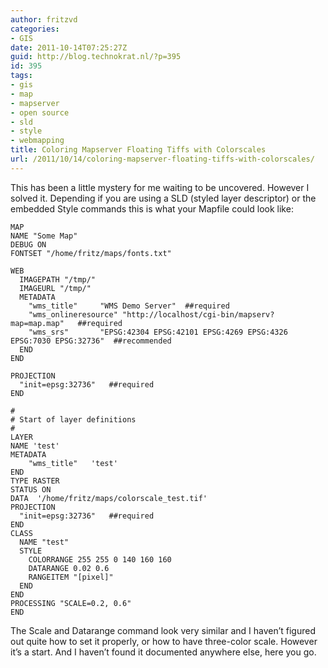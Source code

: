 ```yaml
---
author: fritzvd
categories:
- GIS
date: 2011-10-14T07:25:27Z
guid: http://blog.technokrat.nl/?p=395
id: 395
tags:
- gis
- map
- mapserver
- open source
- sld
- style
- webmapping
title: Coloring Mapserver Floating Tiffs with Colorscales
url: /2011/10/14/coloring-mapserver-floating-tiffs-with-colorscales/
---
```


This has been a little mystery for me waiting to be uncovered. However I solved it. Depending if you are using a SLD (styled layer descriptor) or the embedded Style commands this is what your Mapfile could look like:

<pre><code class="syntax apache">MAP
NAME "Some Map"
DEBUG ON
FONTSET "/home/fritz/maps/fonts.txt"

WEB
  IMAGEPATH "/tmp/"
  IMAGEURL "/tmp/"
  METADATA
    "wms_title"     "WMS Demo Server"  ##required
    "wms_onlineresource" "http://localhost/cgi-bin/mapserv?map=map.map"   ##required
    "wms_srs"       "EPSG:42304 EPSG:42101 EPSG:4269 EPSG:4326 EPSG:7030 EPSG:32736"  ##recommended
  END
END

PROJECTION
  "init=epsg:32736"   ##required
END

#
# Start of layer definitions
#
LAYER
NAME 'test'
METADATA
    "wms_title"   'test'
END
TYPE RASTER
STATUS ON
DATA  '/home/fritz/maps/colorscale_test.tif'
PROJECTION
  "init=epsg:32736"   ##required
END
CLASS
  NAME "test"
  STYLE
    COLORRANGE 255 255 0 140 160 160
    DATARANGE 0.02 0.6
    RANGEITEM "[pixel]"
  END
END
PROCESSING "SCALE=0.2, 0.6"
END
</code></pre>

The Scale and Datarange command look very similar and I haven&#8217;t figured out quite how to set it properly, or how to have three-color scale. However it&#8217;s a start. And I haven&#8217;t found it documented anywhere else, here you go.